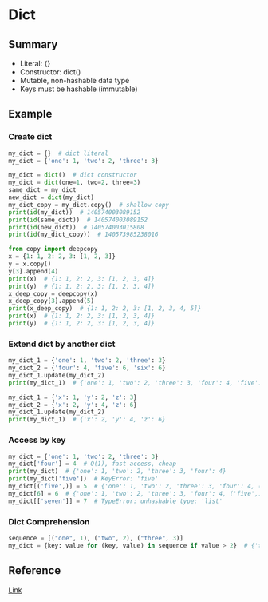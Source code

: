 # Dict

## Summary
* Literal: {}
* Constructor: dict()
* Mutable, non-hashable data type
* Keys must be hashable (immutable)

## Example
### Create dict
```py
my_dict = {}  # dict literal
my_dict = {'one': 1, 'two': 2, 'three': 3}

my_dict = dict()  # dict constructor
my_dict = dict(one=1, two=2, three=3)
same_dict = my_dict
new_dict = dict(my_dict)
my_dict_copy = my_dict.copy()  # shallow copy
print(id(my_dict))  # 140574003089152
print(id(same_dict))  # 140574003089152
print(id(new_dict))  # 140574003015808
print(id(my_dict_copy))  # 140573985238016

from copy import deepcopy
x = {1: 1, 2: 2, 3: [1, 2, 3]}
y = x.copy()
y[3].append(4)
print(x)  # {1: 1, 2: 2, 3: [1, 2, 3, 4]}
print(y)  # {1: 1, 2: 2, 3: [1, 2, 3, 4]}
x_deep_copy = deepcopy(x)
x_deep_copy[3].append(5)
print(x_deep_copy)  # {1: 1, 2: 2, 3: [1, 2, 3, 4, 5]}
print(x)  # {1: 1, 2: 2, 3: [1, 2, 3, 4]}
print(y)  # {1: 1, 2: 2, 3: [1, 2, 3, 4]}
```

### Extend dict by another dict
```py
my_dict_1 = {'one': 1, 'two': 2, 'three': 3}
my_dict_2 = {'four': 4, 'five': 6, 'six': 6}
my_dict_1.update(my_dict_2)
print(my_dict_1)  # {'one': 1, 'two': 2, 'three': 3, 'four': 4, 'five': 6, 'six': 6}

my_dict_1 = {'x': 1, 'y': 2, 'z': 3}
my_dict_2 = {'x': 2, 'y': 4, 'z': 6}
my_dict_1.update(my_dict_2)
print(my_dict_1)  # {'x': 2, 'y': 4, 'z': 6}
```

### Access by key
```py
my_dict = {'one': 1, 'two': 2, 'three': 3}
my_dict['four'] = 4  # O(1), fast access, cheap
print(my_dict)  # {'one': 1, 'two': 2, 'three': 3, 'four': 4}
print(my_dict['five'])  # KeyError: 'five'
my_dict[('five',)] = 5  # {'one': 1, 'two': 2, 'three': 3, 'four': 4, ('five',): 5}
my_dict[6] = 6  # {'one': 1, 'two': 2, 'three': 3, 'four': 4, ('five',): 5, 6: 6}
my_dict[['seven']] = 7  # TypeError: unhashable type: 'list'
```

### Dict Comprehension
```py
sequence = [("one", 1), ("two", 2), ("three", 3)]
my_dict = {key: value for (key, value) in sequence if value > 2}  # {'three': 3}
```

## Reference
[Link](https://docs.python.org/3/library/stdtypes.html#dict)

